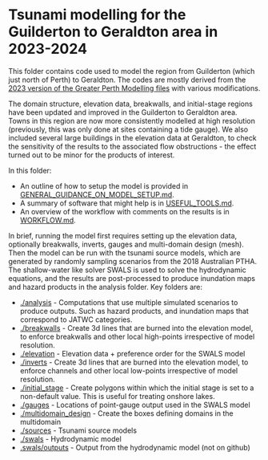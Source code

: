 # Tsunami modelling for the Guilderton to Geraldton area in 2023-2024

This folder contains code used to model the region from Guilderton (which just north of Perth) to Geraldton. The codes are mostly derived from the [2023 version of the Greater Perth Modelling files](../greater_perth_revised2023/) with various modifications. 

The domain structure, elevation data, breakwalls, and initial-stage regions have been updated and improved in the Guilderton to Geraldton area. Towns in this region are now more consistently modelled at high resolution (previously, this was only done at sites containing a tide gauge). We also included several large buildings in the elevation data at Geraldton, to check the sensitivity of the results to the associated flow obstructions - the effect turned out to be minor for the products of interest.

In this folder:
- An outline of how to setup the model is provided in [GENERAL_GUIDANCE_ON_MODEL_SETUP.md](GENERAL_GUIDANCE_ON_MODEL_SETUP.md).
- A summary of software that might help is in [USEFUL_TOOLS.md](USEFUL_TOOLS.md).
- An overview of the workflow with comments on the results is in [WORKFLOW.md](WORKFLOW.md).

In brief, running the model first requires setting up the elevation data, optionally breakwalls, inverts, gauges and multi-domain design (mesh). Then the model can be run with the tsunami source models, which are generated by randomly sampling scenarios from the 2018 Australian PTHA. The shallow-water like solver SWALS is used to solve the hydrodynamic equations, and the results are post-processed to produce inundation maps and hazard products in the analysis folder.
Key folders are:

* [./analysis](./analysis) - Computations that use multiple simulated scenarios to produce outputs. Such as hazard products, and inundation maps that correspond to JATWC categories.
* [./breakwalls](./breakwalls) - Create 3d lines that are burned into the elevation model, to enforce breakwalls and other local high-points irrespective of model resolution.
* [./elevation](./elevation) - Elevation data + preference order for the SWALS model
* [./inverts](./inverts) - Create 3d lines that are burned into the elevation model, to enforce channels and other local low-points irrespective of model resolution.
* [./initial_stage](./initial_stage) - Create polygons within which the initial stage is set to a non-default value. This is useful for treating onshore lakes.
* [./gauges](./gauges) - Locations of point-gauge output used in the SWALS model
* [./multidomain_design](./multidomain_design) - Create the boxes defining domains in the multidomain
* [./sources](./sources) - Tsunami source models
* [./swals](./swals) - Hydrodynamic model
* [.swals/outputs](./swals/outputs) - Output from the hydrodynamic model (not on github)
